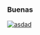 ### Buenas

[![asdad](https://imgur.com/a/xKtYNeZ "asdad")](https://i.imgur.com/zcajzds.png "asdad")
<!--
**TippySaurio/TippySaurio** is a ✨ _special_ ✨ repository because its `README.md` (this file) appears on your GitHub profile.

![](https://imgur.com/a/xKtYNeZ)

Here are some ideas to get you started:

- 🔭 I’m currently working on ...
- 🌱 I’m currently learning ...
- 👯 I’m looking to collaborate on ...
- 🤔 I’m looking for help with ...
- 💬 Ask me about ...
- 📫 How to reach me: ...
- 😄 Pronouns: ...
- ⚡ Fun fact: ...
-->
